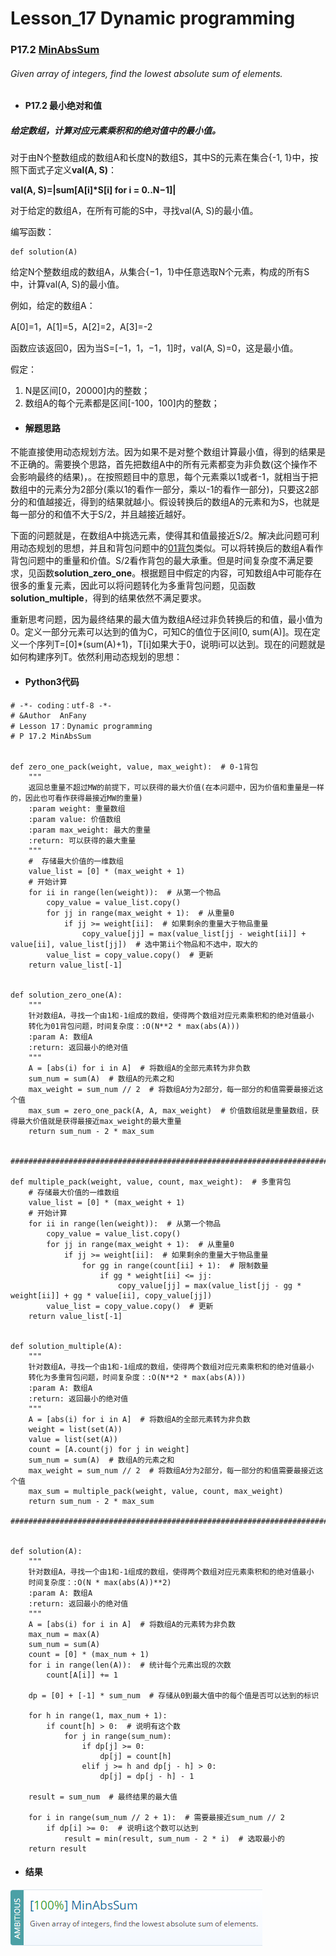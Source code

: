 # Lesson_17 Dynamic programming  

### P17.2 [MinAbsSum](https://app.codility.com/programmers/lessons/17-dynamic_programming/min_abs_sum/) 

###### Given array of integers, find the lowest absolute sum of elements.

* #### P17.2  最小绝对和值

##### 给定数组，计算对应元素乘积和的绝对值中的最小值。

对于由N个整数组成的数组A和长度N的数组S，其中S的元素在集合{-1, 1}中，按照下面式子定义**val(A, S)**：

**val(A, S)=|sum[A[i]\*S[i] for i = 0..N−1]|**


对于给定的数组A，在所有可能的S中，寻找val(A, S)的最小值。

编写函数：
```
def solution(A)
```

给定N个整数组成的数组A，从集合{−1，1}中任意选取N个元素，构成的所有S中，计算val(A, S)的最小值。

例如，给定的数组A：

A[0]=1，A[1]=5，A[2]=2，A[3]=-2

函数应该返回0，因为当S=[−1，1，−1，1]时，val(A, S)=0，这是最小值。

假定：
  1. N是区间[0，20000]内的整数；
  2. 数组A的每个元素都是区间[-100，100]内的整数；

* #### 解题思路

不能直接使用动态规划方法。因为如果不是对整个数组计算最小值，得到的结果是不正确的。需要换个思路，首先把数组A中的所有元素都变为非负数(这个操作不会影响最终的结果)，。在按照题目中的意思，每个元素乘以1或者-1，就相当于把数组中的元素分为2部分(乘以1的看作一部分，乘以-1的看作一部分)，只要这2部分的和值越接近，得到的结果就越小。假设转换后的数组A的元素和为S，也就是每一部分的和值不大于S/2，并且越接近越好。

下面的问题就是，在数组A中挑选元素，使得其和值最接近S/2。解决此问题可利用动态规划的思想，并且和背包问题中的[01背包](https://mp.weixin.qq.com/s/CxJ_bB-1y3AxBVReO2YK5A)类似。可以将转换后的数组A看作背包问题中的重量和价值。S/2看作背包的最大承重。但是时间复杂度不满足要求，见函数**solution_zero_one**。根据题目中假定的内容，可知数组A中可能存在很多的重复元素，因此可以将问题转化为多重背包问题，见函数**solution_multiple**，得到的结果依然不满足要求。

重新思考问题，因为最终结果的最大值为数组A经过非负转换后的和值，最小值为0。定义一部分元素可以达到的值为C，可知C的值位于区间[0, sum(A)]。现在定义一个序列T=[0]\*(sum(A)+1)，T[i]如果大于0，说明i可以达到。现在的问题就是如何构建序列T。依然利用动态规划的思想：


* #### Python3代码

```
# -*- coding：utf-8 -*-
# &Author  AnFany
# Lesson 17：Dynamic programming
# P 17.2 MinAbsSum


def zero_one_pack(weight, value, max_weight):  # 0-1背包
    """
    返回总重量不超过MW的前提下，可以获得的最大价值(在本问题中，因为价值和重量是一样的，因此也可看作获得最接近MW的重量)
    :param weight: 重量数组
    :param value: 价值数组
    :param max_weight: 最大的重量
    :return: 可以获得的最大重量
    """
    #  存储最大价值的一维数组
    value_list = [0] * (max_weight + 1)
    # 开始计算
    for ii in range(len(weight)):  # 从第一个物品
        copy_value = value_list.copy()
        for jj in range(max_weight + 1):  # 从重量0
            if jj >= weight[ii]:  # 如果剩余的重量大于物品重量
                copy_value[jj] = max(value_list[jj - weight[ii]] + value[ii], value_list[jj])  # 选中第ii个物品和不选中，取大的
        value_list = copy_value.copy()  # 更新
    return value_list[-1]


def solution_zero_one(A):
    """
    针对数组A，寻找一个由1和-1组成的数组，使得两个数组对应元素乘积和的绝对值最小
    转化为01背包问题，时间复杂度：:O(N**2 * max(abs(A)))
    :param A: 数组A
    :return: 返回最小的绝对值
    """
    A = [abs(i) for i in A]  # 将数组A的全部元素转为非负数
    sum_num = sum(A)  # 数组A的元素之和
    max_weight = sum_num // 2  # 将数组A分为2部分，每一部分的和值需要最接近这个值
    max_sum = zero_one_pack(A, A, max_weight)  # 价值数组就是重量数组，获得最大价值就是获得最接近max_weight的最大重量
    return sum_num - 2 * max_sum


################################################################################

def multiple_pack(weight, value, count, max_weight):  # 多重背包
    # 存储最大价值的一维数组
    value_list = [0] * (max_weight + 1)
    # 开始计算
    for ii in range(len(weight)):  # 从第一个物品
        copy_value = value_list.copy()
        for jj in range(max_weight + 1):  # 从重量0
            if jj >= weight[ii]:  # 如果剩余的重量大于物品重量
                for gg in range(count[ii] + 1):  # 限制数量
                    if gg * weight[ii] <= jj:
                        copy_value[jj] = max(value_list[jj - gg * weight[ii]] + gg * value[ii], copy_value[jj])
        value_list = copy_value.copy()  # 更新
    return value_list[-1]


def solution_multiple(A):
    """
    针对数组A，寻找一个由1和-1组成的数组，使得两个数组对应元素乘积和的绝对值最小
    转化为多重背包问题，时间复杂度：:O(N**2 * max(abs(A)))
    :param A: 数组A
    :return: 返回最小的绝对值
    """
    A = [abs(i) for i in A]  # 将数组A的全部元素转为非负数
    weight = list(set(A))
    value = list(set(A))
    count = [A.count(j) for j in weight]
    sum_num = sum(A)  # 数组A的元素之和
    max_weight = sum_num // 2  # 将数组A分为2部分，每一部分的和值需要最接近这个值
    max_sum = multiple_pack(weight, value, count, max_weight)
    return sum_num - 2 * max_sum

################################################################################


def solution(A):
    """
    针对数组A，寻找一个由1和-1组成的数组，使得两个数组对应元素乘积和的绝对值最小
    时间复杂度：:O(N * max(abs(A))**2)
    :param A: 数组A
    :return: 返回最小的绝对值
    """
    A = [abs(i) for i in A]  # 将数组A的元素转为非负数
    max_num = max(A)
    sum_num = sum(A)
    count = [0] * (max_num + 1)
    for i in range(len(A)):  # 统计每个元素出现的次数
        count[A[i]] += 1

    dp = [0] + [-1] * sum_num  # 存储从0到最大值中的每个值是否可以达到的标识

    for h in range(1, max_num + 1):
        if count[h] > 0:  # 说明有这个数
            for j in range(sum_num):
                if dp[j] >= 0:
                    dp[j] = count[h]
                elif j >= h and dp[j - h] > 0:
                    dp[j] = dp[j - h] - 1

    result = sum_num  # 最终结果的最大值

    for i in range(sum_num // 2 + 1):  # 需要最接近sum_num // 2
        if dp[i] >= 0:  # 说明i这个数可以达到
            result = min(result, sum_num - 2 * i)  # 选取最小的
    return result
```

* #### 结果


![image](https://github.com/Anfany/Codility-Lessons-By-Python3/blob/master/L17_Dynamic%20programming/17.2.png)

